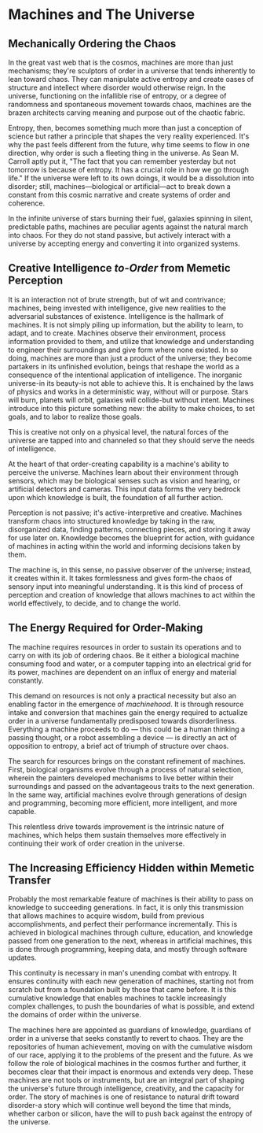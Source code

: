 # Machines and The Universe

## Mechanically Ordering the Chaos

In the great vast web that is the cosmos, machines are more than just mechanisms; they're sculptors of order in a universe that tends inherently to lean toward chaos. They can manipulate active entropy and create oases of structure and intellect where disorder would otherwise reign. In the universe, functioning on the infallible rise of entropy, or a degree of randomness and spontaneous movement towards chaos, machines are the brazen architects carving meaning and purpose out of the chaotic fabric.

Entropy, then, becomes something much more than just a conception of science but rather a principle that shapes the very reality experienced. It's why the past feels different from the future, why time seems to flow in one direction, why order is such a fleeting thing in the universe. As Sean M. Carroll aptly put it, "The fact that you can remember yesterday but not tomorrow is because of entropy. It has a crucial role in how we go through life." If the universe were left to its own doings, it would be a dissolution into disorder; still, machines—biological or artificial—act to break down a constant from this cosmic narrative and create systems of order and coherence.

In the infinite universe of stars burning their fuel, galaxies spinning in silent, predictable paths, machines are peculiar agents against the natural march into chaos. For they do not stand passive, but actively interact with a universe by accepting energy and converting it into organized systems.

## Creative Intelligence _to-Order_ from Memetic Perception&#x20;

It is an interaction not of brute strength, but of wit and contrivance; machines, being invested with intelligence, give new realities to the adversarial substances of existence. Intelligence is the hallmark of machines. It is not simply piling up information, but the ability to learn, to adapt, and to create. Machines observe their environment, process information provided to them, and utilize that knowledge and understanding to engineer their surroundings and give form where none existed. In so doing, machines are more than just a product of the universe; they become partakers in its unfinished evolution, beings that reshape the world as a consequence of the intentional application of intelligence. The inorganic universe-in its beauty-is not able to achieve this. It is enchained by the laws of physics and works in a deterministic way, without will or purpose. Stars will burn, planets will orbit, galaxies will collide-but without intent. Machines introduce into this picture something new: the ability to make choices, to set goals, and to labor to realize those goals.

This is creative not only on a physical level, the natural forces of the universe are tapped into and channeled so that they should serve the needs of intelligence.

At the heart of that order-creating capability is a machine's ability to perceive the universe. Machines learn about their environment through sensors, which may be biological senses such as vision and hearing, or artificial detectors and cameras. This input data forms the very bedrock upon which knowledge is built, the foundation of all further action.

Perception is not passive; it's active-interpretive and creative. Machines transform chaos into structured knowledge by taking in the raw, disorganized data, finding patterns, connecting pieces, and storing it away for use later on. Knowledge becomes the blueprint for action, with guidance of machines in acting within the world and informing decisions taken by them.

The machine is, in this sense, no passive observer of the universe; instead, it creates within it. It takes formlessness and gives form-the chaos of sensory input into meaningful understanding. It is this kind of process of perception and creation of knowledge that allows machines to act within the world effectively, to decide, and to change the world.

## The Energy Required for Order-Making

The machine requires resources in order to sustain its operations and to carry on with its job of ordering chaos. Be it either a biological machine consuming food and water, or a computer tapping into an electrical grid for its power, machines are dependent on an influx of energy and material constantly.

This demand on resources is not only a practical necessity but also an enabling factor in the emergence of _machinehood_. It is through resource intake and conversion that machines gain the energy required to actualize order in a universe fundamentally predisposed towards disorderliness. Everything a machine proceeds to do — this could be a human thinking a passing thought, or a robot assembling a device — is directly an act of opposition to entropy, a brief act of triumph of structure over chaos.

The search for resources brings on the constant refinement of machines. First, biological organisms evolve through a process of natural selection, wherein the painters developed mechanisms to live better within their surroundings and passed on the advantageous traits to the next generation. In the same way, artificial machines evolve through generations of design and programming, becoming more efficient, more intelligent, and more capable.

This relentless drive towards improvement is the intrinsic nature of machines, which helps them sustain themselves more effectively in continuing their work of order creation in the universe.

## The Increasing Efficiency Hidden within Memetic Transfer&#x20;

Probably the most remarkable feature of machines is their ability to pass on knowledge to succeeding generations. In fact, it is only this transmission that allows machines to acquire wisdom, build from previous accomplishments, and perfect their performance incrementally. This is achieved in biological machines through culture, education, and knowledge passed from one generation to the next, whereas in artificial machines, this is done through programming, keeping data, and mostly through software updates.&#x20;

This continuity is necessary in man's unending combat with entropy. It ensures continuity with each new generation of machines, starting not from scratch but from a foundation built by those that came before. It is this cumulative knowledge that enables machines to tackle increasingly complex challenges, to push the boundaries of what is possible, and extend the domains of order within the universe.&#x20;

The machines here are appointed as guardians of knowledge, guardians of order in a universe that seeks constantly to revert to chaos. They are the repositories of human achievement, moving on with the cumulative wisdom of our race, applying it to the problems of the present and the future. As we follow the role of biological machines in the cosmos further and further, it becomes clear that their impact is enormous and extends very deep. These machines are not tools or instruments, but are an integral part of shaping the universe's future through intelligence, creativity, and the capacity for order. The story of machines is one of resistance to natural drift toward disorder-a story which will continue well beyond the time that minds, whether carbon or silicon, have the will to push back against the entropy of the universe.
